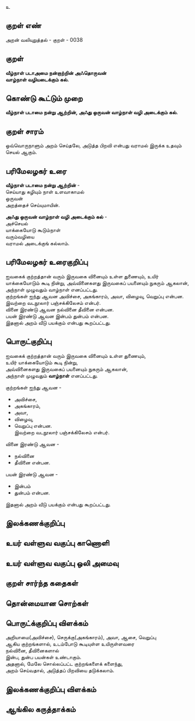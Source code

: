 உ

## குறள் எண் 

அறன் வலியுறுத்தல் - குறள் - 0038  

## குறள் 

**வீழ்நாள் படாஅமை நன்றாற்றின் அஃதொருவன்  
வாழ்நாள் வழியடைக்கும் கல்.**   

## கொண்டு கூட்டும் முறை

**வீழ்நாள் படாமை நன்று ஆற்றின், அஃது ஒருவன் வாழ்நாள் வழி அடைக்கும் கல்.**  

## குறள் சாரம் 

ஒவ்வொருநாளும் அறம் செய்தலே, அடுத்த பிறவி என்பது வராமல் இருக்க உதவும் செயல் ஆகும்.  

## பரிமேலழகர் உரை

**வீழ்நாள் படாமை நன்று ஆற்றின்** -  
செய்யாது கழியும் நாள் உளவாகாமல்  
ஒருவன்  
அறத்தைச் செய்யுமாயின்.

**அஃது ஒருவன் வாழ்நாள் வழி அடைக்கும் கல்** -  
அச்செயல்  
யாக்கையோடு கூடும்நாள்  
வரும்வழியை  
வராமல் அடைக்குங் கல்லாம்.	

## பரிமேலழகர் உரைகுறிப்பு   

ஐவகைக் குற்றத்தான் வரும் இருவகை வினையும் உள்ள துணையும், உயிர் யாக்கையோடும் கூடி நின்று, அவ்வினைகளது இருவகைப் பயனையும் நுகரும் ஆகலான், அந்நாள் முழுவதும் வாழ்நாள் எனப்பட்டது.  
குற்றங்கள் ஐந்து ஆவன அவிச்சை, அகங்காரம், அவா, விழைவு, வெறுப்பு என்பன.  
இவற்றை வடநூலார் பஞ்சக்கிலேசம் என்பர்.  
வினை இரண்டு ஆவன நல்வினை தீவினை என்பன.  
பயன் இரண்டு ஆவன இன்பம் துன்பம் என்பன.  
இதனால் அறம் வீடு பயக்கும் என்பது கூறப்பட்டது.  

## பொருட்குறிப்பு 

ஐவகைக் குற்றத்தான் வரும் இருவகை வினையும் உள்ள துணையும்,  
உயிர் யாக்கையோடும் கூடி நின்று,  
அவ்வினைகளது இருவகைப் பயனையும் நுகரும் ஆகலான்,  
அந்நாள் முழுவதும் **வாழ்நாள்** எனப்பட்டது.  

குற்றங்கள் ஐந்து ஆவன -  
* அவிச்சை,  
* அகங்காரம்,  
* அவா,  
* விழைவு,  
* வெறுப்பு என்பன.  
இவற்றை வடநூலார் பஞ்சக்கிலேசம் என்பர்.  

வினை இரண்டு ஆவன -  
* நல்வினை  
* தீவினை என்பன.  

பயன் இரண்டு ஆவன -  
* இன்பம்  
* துன்பம் என்பன.  

இதனால் அறம் வீடு பயக்கும் என்பது கூறப்பட்டது.  

## இலக்கணக்குறிப்பு  


## உயர் வள்ளுவ வகுப்பு காணொளி


## உயர் வள்ளுவ வகுப்பு ஒலி அமைவு 

 
## குறள் சார்ந்த கதைகள் 


## தொன்மையான சொற்கள்


## பொருட்க்குறிப்பு விளக்கம்

அறியாமை(அவிச்சை), செருக்கு(அகங்காரம்), அவா, ஆசை, வெறுப்பு  
ஆகிய குற்றங்களால், 
உடம்போடு கூடியுள்ள உயிருள்ளவரை  
நல்வினை, தீவினைகளால்  
இன்ப, துன்ப பயன்கள் உண்டாகும்.  
அதனால், மேலே சொல்லப்பட்ட குற்றங்களைக் களைந்து,  
அறம் செய்வதால், அடுத்தப் பிறவியை தடுக்கலாம்.  

## இலக்கணக்குறிப்பு விளக்கம்


## ஆங்கில கருத்தாக்கம் 


